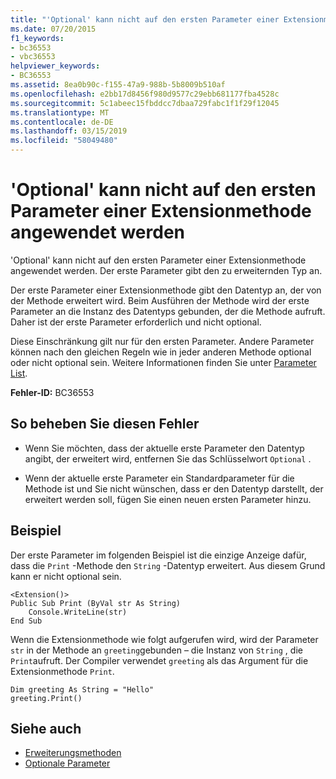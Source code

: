 ```yaml
---
title: "'Optional' kann nicht auf den ersten Parameter einer Extensionmethode angewendet werden"
ms.date: 07/20/2015
f1_keywords:
- bc36553
- vbc36553
helpviewer_keywords:
- BC36553
ms.assetid: 8ea0b90c-f155-47a9-988b-5b8009b510af
ms.openlocfilehash: e2bb17d8456f980d9577c29ebb681177fba4528c
ms.sourcegitcommit: 5c1abeec15fbddcc7dbaa729fabc1f1f29f12045
ms.translationtype: MT
ms.contentlocale: de-DE
ms.lasthandoff: 03/15/2019
ms.locfileid: "58049480"
---
```

# <a name="optional-cannot-be-applied-to-the-first-parameter-of-an-extension-method"></a>'Optional' kann nicht auf den ersten Parameter einer Extensionmethode angewendet werden
'Optional' kann nicht auf den ersten Parameter einer Extensionmethode angewendet werden. Der erste Parameter gibt den zu erweiternden Typ an.  
  
 Der erste Parameter einer Extensionmethode gibt den Datentyp an, der von der Methode erweitert wird. Beim Ausführen der Methode wird der erste Parameter an die Instanz des Datentyps gebunden, der die Methode aufruft. Daher ist der erste Parameter erforderlich und nicht optional.  
  
 Diese Einschränkung gilt nur für den ersten Parameter. Andere Parameter können nach den gleichen Regeln wie in jeder anderen Methode optional oder nicht optional sein. Weitere Informationen finden Sie unter [Parameter List](../../visual-basic/language-reference/statements/parameter-list.md).  
  
 **Fehler-ID:** BC36553  
  
## <a name="to-correct-this-error"></a>So beheben Sie diesen Fehler  
  
-   Wenn Sie möchten, dass der aktuelle erste Parameter den Datentyp angibt, der erweitert wird, entfernen Sie das Schlüsselwort `Optional` .  
  
-   Wenn der aktuelle erste Parameter ein Standardparameter für die Methode ist und Sie nicht wünschen, dass er den Datentyp darstellt, der erweitert werden soll, fügen Sie einen neuen ersten Parameter hinzu.  
  
## <a name="example"></a>Beispiel  
 Der erste Parameter im folgenden Beispiel ist die einzige Anzeige dafür, dass die `Print` -Methode den `String` -Datentyp erweitert. Aus diesem Grund kann er nicht optional sein.  
  
```  
<Extension()>  
Public Sub Print (ByVal str As String)  
    Console.WriteLine(str)  
End Sub  
```  
  
 Wenn die Extensionmethode wie folgt aufgerufen wird, wird der Parameter `str` in der Methode an `greeting`gebunden – die Instanz von `String` , die `Print`aufruft. Der Compiler verwendet `greeting` als das Argument für die Extensionmethode `Print`.  
  
```  
Dim greeting As String = "Hello"  
greeting.Print()  
```  
  
## <a name="see-also"></a>Siehe auch

- [Erweiterungsmethoden](../../visual-basic/programming-guide/language-features/procedures/extension-methods.md)
- [Optionale Parameter](../../visual-basic/programming-guide/language-features/procedures/optional-parameters.md)
